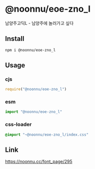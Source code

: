 # @noonnu/eoe-zno_l
남양주고딕L - 남양주에 놀러가고 싶다

## Install
```sh
npm i @noonnu/eoe-zno_l
```
## Usage
### cjs
```js
require("@noonnu/eoe-zno_l")
```
### esm
```js
import "@noonnu/eoe-zno_l"
```
### css-loader
```css
@import "~@noonnu/eoe-zno_l/index.css"
```

## Link
https://noonnu.cc/font_page/295